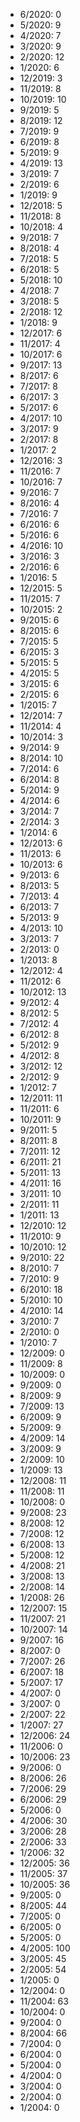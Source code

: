 *  6/2020: 0
*  5/2020: 9
*  4/2020: 7
*  3/2020: 9
*  2/2020: 12
*  1/2020: 6
*  12/2019: 3
*  11/2019: 8
*  10/2019: 10
*  9/2019: 5
*  8/2019: 12
*  7/2019: 9
*  6/2019: 8
*  5/2019: 9
*  4/2019: 13
*  3/2019: 7
*  2/2019: 6
*  1/2019: 9
*  12/2018: 5
*  11/2018: 8
*  10/2018: 4
*  9/2018: 7
*  8/2018: 4
*  7/2018: 5
*  6/2018: 5
*  5/2018: 10
*  4/2018: 7
*  3/2018: 5
*  2/2018: 12
*  1/2018: 9
*  12/2017: 6
*  11/2017: 4
*  10/2017: 6
*  9/2017: 13
*  8/2017: 6
*  7/2017: 8
*  6/2017: 3
*  5/2017: 6
*  4/2017: 10
*  3/2017: 9
*  2/2017: 8
*  1/2017: 2
*  12/2016: 3
*  11/2016: 7
*  10/2016: 7
*  9/2016: 7
*  8/2016: 4
*  7/2016: 7
*  6/2016: 6
*  5/2016: 6
*  4/2016: 10
*  3/2016: 3
*  2/2016: 6
*  1/2016: 5
*  12/2015: 5
*  11/2015: 7
*  10/2015: 2
*  9/2015: 6
*  8/2015: 6
*  7/2015: 5
*  6/2015: 3
*  5/2015: 5
*  4/2015: 5
*  3/2015: 6
*  2/2015: 6
*  1/2015: 7
*  12/2014: 7
*  11/2014: 4
*  10/2014: 3
*  9/2014: 9
*  8/2014: 10
*  7/2014: 6
*  6/2014: 8
*  5/2014: 9
*  4/2014: 6
*  3/2014: 7
*  2/2014: 3
*  1/2014: 6
*  12/2013: 6
*  11/2013: 6
*  10/2013: 6
*  9/2013: 6
*  8/2013: 5
*  7/2013: 4
*  6/2013: 7
*  5/2013: 9
*  4/2013: 10
*  3/2013: 7
*  2/2013: 0
*  1/2013: 8
*  12/2012: 4
*  11/2012: 6
*  10/2012: 13
*  9/2012: 4
*  8/2012: 5
*  7/2012: 4
*  6/2012: 8
*  5/2012: 9
*  4/2012: 8
*  3/2012: 12
*  2/2012: 9
*  1/2012: 7
*  12/2011: 11
*  11/2011: 6
*  10/2011: 9
*  9/2011: 5
*  8/2011: 8
*  7/2011: 12
*  6/2011: 21
*  5/2011: 13
*  4/2011: 16
*  3/2011: 10
*  2/2011: 11
*  1/2011: 13
*  12/2010: 12
*  11/2010: 9
*  10/2010: 12
*  9/2010: 22
*  8/2010: 7
*  7/2010: 9
*  6/2010: 18
*  5/2010: 10
*  4/2010: 14
*  3/2010: 7
*  2/2010: 0
*  1/2010: 7
*  12/2009: 0
*  11/2009: 8
*  10/2009: 0
*  9/2009: 0
*  8/2009: 9
*  7/2009: 13
*  6/2009: 9
*  5/2009: 9
*  4/2009: 14
*  3/2009: 9
*  2/2009: 10
*  1/2009: 13
*  12/2008: 11
*  11/2008: 11
*  10/2008: 0
*  9/2008: 23
*  8/2008: 12
*  7/2008: 12
*  6/2008: 13
*  5/2008: 12
*  4/2008: 21
*  3/2008: 13
*  2/2008: 14
*  1/2008: 26
*  12/2007: 15
*  11/2007: 21
*  10/2007: 14
*  9/2007: 16
*  8/2007: 0
*  7/2007: 26
*  6/2007: 18
*  5/2007: 17
*  4/2007: 0
*  3/2007: 0
*  2/2007: 22
*  1/2007: 27
*  12/2006: 24
*  11/2006: 0
*  10/2006: 23
*  9/2006: 0
*  8/2006: 26
*  7/2006: 29
*  6/2006: 29
*  5/2006: 0
*  4/2006: 30
*  3/2006: 28
*  2/2006: 33
*  1/2006: 32
*  12/2005: 36
*  11/2005: 37
*  10/2005: 36
*  9/2005: 0
*  8/2005: 44
*  7/2005: 0
*  6/2005: 0
*  5/2005: 0
*  4/2005: 100
*  3/2005: 45
*  2/2005: 54
*  1/2005: 0
*  12/2004: 0
*  11/2004: 63
*  10/2004: 0
*  9/2004: 0
*  8/2004: 66
*  7/2004: 0
*  6/2004: 0
*  5/2004: 0
*  4/2004: 0
*  3/2004: 0
*  2/2004: 0
*  1/2004: 0